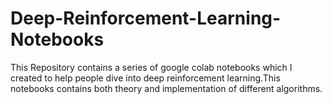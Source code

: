 # Deep-Reinforcement-Learning-Notebooks
This Repository contains a series of google colab notebooks which I created to help people dive into deep reinforcement learning.This notebooks contains both theory and implementation of different algorithms. 
